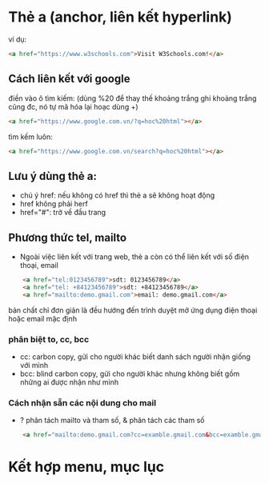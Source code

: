# Thẻ a (anchor, liên kết hyperlink)
ví dụ:
```html
<a href="https://www.w3schools.com">Visit W3Schools.com!</a>
```
## Cách liên kết với google
điền vào ô tìm kiếm: (dùng %20 để thay thế khoảng trắng ghi khoảng trắng cũng đc, nó tự mã hóa lại hoạc dùng +)
```html
<a href="https://www.google.com.vn/?q=hoc%20html"></a>
```
tìm kếm luôn:
```html
<a href="https://www.google.com.vn/search?q=hoc%20html"></a>
```
## Lưu ý dùng thẻ a:
- chú ý href: nếu không có href thì thẻ a sẽ không hoạt động
- href không phải herf
- href="#": trở về đầu trang

## Phương thức tel, mailto
- Ngoài việc liên kết với trang web, thẻ a còn có thể liên kết với số điện thoại, email
```html
    <a href="tel:0123456789">sdt: 0123456789</a>
    <a href="tel: +84123456789">sdt: +84123456789</a>
    <a href="mailto:demo.gmail.com">email: demo.gmail.com</a>
```
bản chất chỉ đơn giản là đều hướng đến trình duyệt mở ứng dụng điện thoại hoặc email mặc định
### phân biệt to, cc, bcc
- cc: carbon copy, gửi cho người khác biết danh sách người nhận giống với mình
- bcc: blind carbon copy, gửi cho người khác nhưng không biết gồm những ai được nhận như mình
### Cách nhận sẵn các nội dung cho mail
- ? phân tách mailto và tham số, & phân tách các tham số
```html
    <a href="mailto:demo.gmail.com?cc=examble.gmail.com&bcc=examble.gmail.com&subject=subject&body=body">email: demo.gmail.com</a>
```

# Kết hợp menu, mục lục
